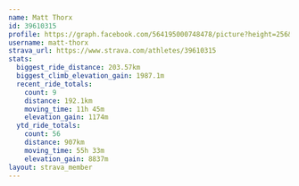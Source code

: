 ```yaml
---
name: Matt Thorx
id: 39610315
profile: https://graph.facebook.com/564195000748478/picture?height=256&width=256
username: matt-thorx
strava_url: https://www.strava.com/athletes/39610315
stats:
  biggest_ride_distance: 203.57km
  biggest_climb_elevation_gain: 1987.1m
  recent_ride_totals:
    count: 9
    distance: 192.1km
    moving_time: 11h 45m
    elevation_gain: 1174m
  ytd_ride_totals:
    count: 56
    distance: 907km
    moving_time: 55h 33m
    elevation_gain: 8837m
layout: strava_member
--- 
```

